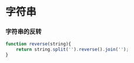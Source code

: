 # 字符串

### 字符串的反转

```javascript
function reverse(string){
    return string.split('').reverse().join('');
}
```

